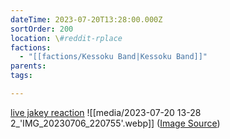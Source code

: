 ```yaml
---
dateTime: 2023-07-20T13:28:00.000Z
sortOrder: 200
location: \#reddit-rplace
factions:
  - "[[factions/Kessoku Band|Kessoku Band]]"
parents: 
tags: 

---
```

[live jakey reaction](discord://discord.com/channels/1093664259273130084/1131230952119615600/1131578300314165275)
![[media/2023-07-20 13-28 2_'IMG_20230706_220755'.webp]]
([Image Source](discord://discord.com/channels/1093664259273130084/1131230952119615600/1131578300314165275))

